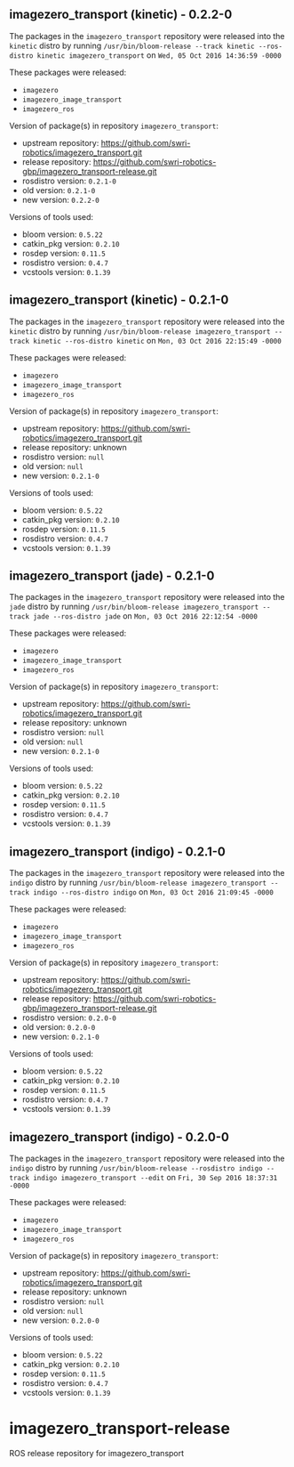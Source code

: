 ## imagezero_transport (kinetic) - 0.2.2-0

The packages in the `imagezero_transport` repository were released into the `kinetic` distro by running `/usr/bin/bloom-release --track kinetic --ros-distro kinetic imagezero_transport` on `Wed, 05 Oct 2016 14:36:59 -0000`

These packages were released:
- `imagezero`
- `imagezero_image_transport`
- `imagezero_ros`

Version of package(s) in repository `imagezero_transport`:

- upstream repository: https://github.com/swri-robotics/imagezero_transport.git
- release repository: https://github.com/swri-robotics-gbp/imagezero_transport-release.git
- rosdistro version: `0.2.1-0`
- old version: `0.2.1-0`
- new version: `0.2.2-0`

Versions of tools used:

- bloom version: `0.5.22`
- catkin_pkg version: `0.2.10`
- rosdep version: `0.11.5`
- rosdistro version: `0.4.7`
- vcstools version: `0.1.39`


## imagezero_transport (kinetic) - 0.2.1-0

The packages in the `imagezero_transport` repository were released into the `kinetic` distro by running `/usr/bin/bloom-release imagezero_transport --track kinetic --ros-distro kinetic` on `Mon, 03 Oct 2016 22:15:49 -0000`

These packages were released:
- `imagezero`
- `imagezero_image_transport`
- `imagezero_ros`

Version of package(s) in repository `imagezero_transport`:

- upstream repository: https://github.com/swri-robotics/imagezero_transport.git
- release repository: unknown
- rosdistro version: `null`
- old version: `null`
- new version: `0.2.1-0`

Versions of tools used:

- bloom version: `0.5.22`
- catkin_pkg version: `0.2.10`
- rosdep version: `0.11.5`
- rosdistro version: `0.4.7`
- vcstools version: `0.1.39`


## imagezero_transport (jade) - 0.2.1-0

The packages in the `imagezero_transport` repository were released into the `jade` distro by running `/usr/bin/bloom-release imagezero_transport --track jade --ros-distro jade` on `Mon, 03 Oct 2016 22:12:54 -0000`

These packages were released:
- `imagezero`
- `imagezero_image_transport`
- `imagezero_ros`

Version of package(s) in repository `imagezero_transport`:

- upstream repository: https://github.com/swri-robotics/imagezero_transport.git
- release repository: unknown
- rosdistro version: `null`
- old version: `null`
- new version: `0.2.1-0`

Versions of tools used:

- bloom version: `0.5.22`
- catkin_pkg version: `0.2.10`
- rosdep version: `0.11.5`
- rosdistro version: `0.4.7`
- vcstools version: `0.1.39`


## imagezero_transport (indigo) - 0.2.1-0

The packages in the `imagezero_transport` repository were released into the `indigo` distro by running `/usr/bin/bloom-release imagezero_transport --track indigo --ros-distro indigo` on `Mon, 03 Oct 2016 21:09:45 -0000`

These packages were released:
- `imagezero`
- `imagezero_image_transport`
- `imagezero_ros`

Version of package(s) in repository `imagezero_transport`:

- upstream repository: https://github.com/swri-robotics/imagezero_transport.git
- release repository: https://github.com/swri-robotics-gbp/imagezero_transport-release.git
- rosdistro version: `0.2.0-0`
- old version: `0.2.0-0`
- new version: `0.2.1-0`

Versions of tools used:

- bloom version: `0.5.22`
- catkin_pkg version: `0.2.10`
- rosdep version: `0.11.5`
- rosdistro version: `0.4.7`
- vcstools version: `0.1.39`


## imagezero_transport (indigo) - 0.2.0-0

The packages in the `imagezero_transport` repository were released into the `indigo` distro by running `/usr/bin/bloom-release --rosdistro indigo --track indigo imagezero_transport --edit` on `Fri, 30 Sep 2016 18:37:31 -0000`

These packages were released:
- `imagezero`
- `imagezero_image_transport`
- `imagezero_ros`

Version of package(s) in repository `imagezero_transport`:

- upstream repository: https://github.com/swri-robotics/imagezero_transport.git
- release repository: unknown
- rosdistro version: `null`
- old version: `null`
- new version: `0.2.0-0`

Versions of tools used:

- bloom version: `0.5.22`
- catkin_pkg version: `0.2.10`
- rosdep version: `0.11.5`
- rosdistro version: `0.4.7`
- vcstools version: `0.1.39`


# imagezero_transport-release
ROS release repository for imagezero_transport

